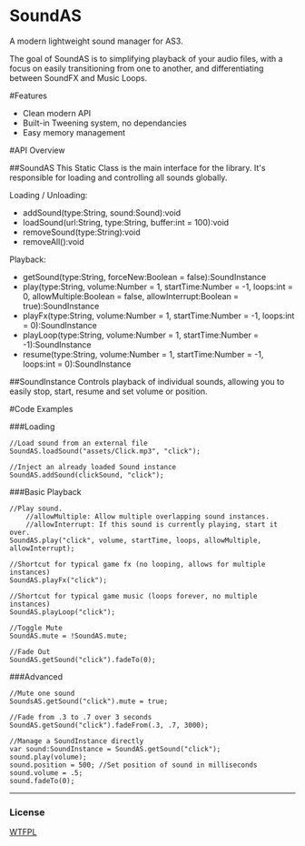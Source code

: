 [license]: https://github.com/treefortress/SoundAS/raw/master/license.txt

SoundAS
=======

A modern lightweight sound manager for AS3. 

The goal of SoundAS is to simplifying playback of your audio files, with a focus on easily transitioning from one to another, and differentiating between SoundFX and Music Loops.

#Features
* Clean modern API
* Built-in Tweening system, no dependancies
* Easy memory management

#API Overview

##SoundAS
This Static Class is the main interface for the library. It's responsible for loading and controlling all sounds globally.

Loading / Unloading: 

*    addSound(type:String, sound:Sound):void
*    loadSound(url:String, type:String, buffer:int = 100):void
*    removeSound(type:String):void
*    removeAll():void

Playback:

*    getSound(type:String, forceNew:Boolean = false):SoundInstance
*    play(type:String, volume:Number = 1, startTime:Number = -1, loops:int = 0, allowMultiple:Boolean = false, allowInterrupt:Boolean = true):SoundInstance
*    playFx(type:String, volume:Number = 1, startTime:Number = -1, loops:int = 0):SoundInstance
*    playLoop(type:String, volume:Number = 1, startTime:Number = -1):SoundInstance
*    resume(type:String, volume:Number = 1, startTime:Number = -1, loops:int = 0):SoundInstance


##SoundInstance
Controls playback of individual sounds, allowing you to easily stop, start, resume and set volume or position.

#Code Examples

###Loading

    //Load sound from an external file
    SoundAS.loadSound("assets/Click.mp3", "click");

    //Inject an already loaded Sound instance
    SoundAS.addSound(clickSound, "click");

###Basic Playback

    //Play sound.
        //allowMultiple: Allow multiple overlapping sound instances.
        //allowInterrupt: If this sound is currently playing, start it over.
    SoundAS.play("click", volume, startTime, loops, allowMultiple, allowInterrupt);

    //Shortcut for typical game fx (no looping, allows for multiple instances)
    SoundAS.playFx("click");

    //Shortcut for typical game music (loops forever, no multiple instances)
    SoundAS.playLoop("click");

    //Toggle Mute 
    SoundAS.mute = !SoundAS.mute;

    //Fade Out
    SoundAS.getSound("click").fadeTo(0);

###Advanced 

    //Mute one sound
    SoundsAS.getSound("click").mute = true;

    //Fade from .3 to .7 over 3 seconds
    SoundAS.getSound("click").fadeFrom(.3, .7, 3000);

	//Manage a SoundInstance directly
    var sound:SoundInstance = SoundAS.getSound("click");
    sound.play(volume);
    sound.position = 500; //Set position of sound in milliseconds
    sound.volume = .5; 
	sound.fadeTo(0);

---
### License
[WTFPL][license]

